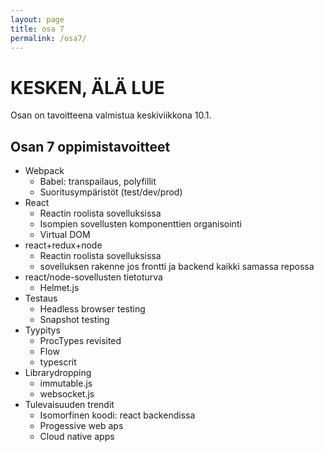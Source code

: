```yaml
---
layout: page
title: osa 7
permalink: /osa7/
---
```


<div class="important">
  <h1>KESKEN, ÄLÄ LUE</h1>

  <p>Osan on tavoitteena valmistua keskiviikkona 10.1.</p>
</div>


## Osan 7 oppimistavoitteet

- Webpack
  - Babel: transpailaus, polyfillit
  - Suoritusympäristöt (test/dev/prod)
- React
  - Reactin roolista sovelluksissa
  - Isompien sovellusten komponenttien organisointi
  - Virtual DOM
- react+redux+node
  - Reactin roolista sovelluksissa
  - sovelluksen rakenne jos frontti ja backend kaikki samassa repossa  
- react/node-sovellusten tietoturva
  - Helmet.js
- Testaus
  - Headless browser testing
  - Snapshot testing
- Tyypitys
  - ProcTypes revisited
  - Flow
  - typescrit
- Librarydropping
  - immutable.js
  - websocket.js
- Tulevaisuuden trendit
  - Isomorfinen koodi: react backendissa
  - Progessive web aps
  - Cloud native apps
